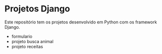 # Projetos Django 

Este repositório tem os projetos desenvolvido em Python com os framework Django. 

- formulario 
- projeto busca animal
- projeto receitas
